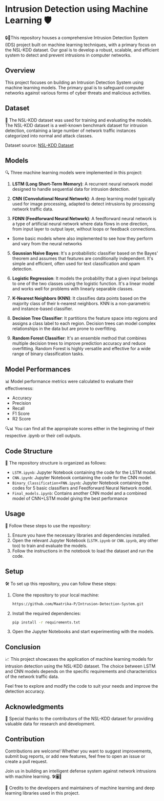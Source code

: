 # Intrusion Detection using Machine Learning 🛡️

🔒🚀This repository houses a comprehensive Intrusion Detection System (IDS) project built on machine learning techniques, with a primary focus on the NSL-KDD dataset. Our goal is to develop a robust, scalable, and efficient system to detect and prevent intrusions in computer networks.


## Overview

This project focuses on building an Intrusion Detection System using machine learning models. The primary goal is to safeguard computer networks against various forms of cyber threats and malicious activities.


## Dataset

📂 The NSL-KDD dataset was used for training and evaluating the models. The NSL-KDD dataset is a well-known benchmark dataset for intrusion detection, containing a large number of network traffic instances categorized into normal and attack classes.

Dataset source: [NSL-KDD Dataset](https://www.unb.ca/cic/datasets/nsl.html)


## Models

🔍 Three machine learning models were implemented in this project:

1. **LSTM (Long Short-Term Memory)**: A recurrent neural network model designed to handle sequential data for intrusion detection.

2. **CNN (Convolutional Neural Network)**: A deep learning model typically used for image processing, adapted to detect intrusions by processing network traffic data.
   
4. **FDNN (Feedforward Neural Network)**: A feedforward neural network is a type of artificial neural network where data flows in one direction, from input layer to output layer, without loops or feedback connections.

- Some basic models where also implemented to see how they perform and vary from the neural networks
  
5. **Gaussian Naive Bayes**: It's a probabilistic classifier based on the Bayes' theorem and assumes that features are conditionally independent. It's simple and efficient, often used for text classification and spam detection.

6. **Logistic Regression**: It models the probability that a given input belongs to one of the two classes using the logistic function. It's a linear model and works well for problems with linearly separable classes.

7. **K-Nearest Neighbors (KNN)**: It classifies data points based on the majority class of their k-nearest neighbors. KNN is a non-parametric and instance-based classifier.

8. **Decision Tree Classifier**: It partitions the feature space into regions and assigns a class label to each region. Decision trees can model complex relationships in the data but are prone to overfitting.

9. **Random Forest Classifier**: It's an ensemble method that combines multiple decision trees to improve prediction accuracy and reduce overfitting. Random Forest is highly versatile and effective for a wide range of binary classification tasks.


## Model Performances

📊 Model performance metrics were calculated to evaluate their effectiveness:

- Accuracy
- Precision
- Recall
- F1 Score
- R2 Score

🔍📊 You can find all the appropirate scores either in the beginning of their respective .ipynb or their cell outputs.


## Code Structure

📁 The repository structure is organized as follows:

- `LSTM.ipynb`: Jupyter Notebook containing the code for the LSTM model.
- `CNN.ipynb`: Jupyter Notebook containing the code for the CNN model.
- `Binary_Classification+FNN.ipynb`:  Jupyter Notebook containing the codes for 5 basic classifiers and Feedforward Neural Network model.
- `Final_models.ipynb`: Contains another CNN model and a combined model of CNN+LSTM model giving the best performance


## Usage

🚀 Follow these steps to use the repository:

1. Ensure you have the necessary libraries and dependencies installed.
2. Open the relevant Jupyter Notebook (`LSTM.ipynb` or `CNN.ipynb`, any other too) to train and evaluate the models.
3. Follow the instructions in the notebook to load the dataset and run the code.


## Setup

🛠️ To set up this repository, you can follow these steps:

1. Clone the repository to your local machine:

   ```bash
   https://github.com/Maatrika-P/Intrusion-Detection-System.git

2. Install the required dependencies:
   
    ```bash
    pip install -r requirements.txt
    
3. Open the Jupyter Notebooks and start experimenting with the models.


## Conclusion
📈 This project showcases the application of machine learning models for intrusion detection using the NSL-KDD dataset. The choice between LSTM and CNN models depends on the specific requirements and characteristics of the network traffic data.

Feel free to explore and modify the code to suit your needs and improve the detection accuracy.


## Acknowledgments
🙏 Special thanks to the contributors of the NSL-KDD dataset for providing valuable data for research and development.


## Contribution
Contributions are welcome! Whether you want to suggest improvements, submit bug reports, or add new features, feel free to open an issue or create a pull request.

Join us in building an intelligent defense system against network intrusions with machine learning. 🛠️🖥️💼

💼 Credits to the developers and maintainers of machine learning and deep learning libraries used in this project.
